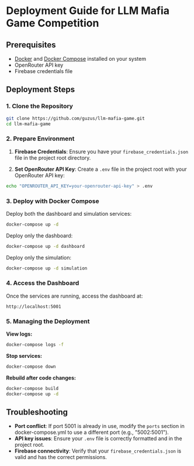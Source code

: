 # Deployment Guide for LLM Mafia Game Competition

## Prerequisites

- [Docker](https://docs.docker.com/get-docker/) and [Docker Compose](https://docs.docker.com/compose/install/) installed on your system
- OpenRouter API key
- Firebase credentials file

## Deployment Steps

### 1. Clone the Repository

```bash
git clone https://github.com/guzus/llm-mafia-game.git
cd llm-mafia-game
```

### 2. Prepare Environment

1. **Firebase Credentials**: Ensure you have your `firebase_credentials.json` file in the project root directory.

2. **Set OpenRouter API Key**: Create a `.env` file in the project root with your OpenRouter API key:

```bash
echo "OPENROUTER_API_KEY=your-openrouter-api-key" > .env
```

### 3. Deploy with Docker Compose

Deploy both the dashboard and simulation services:

```bash
docker-compose up -d
```

Deploy only the dashboard:

```bash
docker-compose up -d dashboard
```

Deploy only the simulation:

```bash
docker-compose up -d simulation
```

### 4. Access the Dashboard

Once the services are running, access the dashboard at:

```
http://localhost:5001
```

### 5. Managing the Deployment

**View logs:**

```bash
docker-compose logs -f
```

**Stop services:**

```bash
docker-compose down
```

**Rebuild after code changes:**

```bash
docker-compose build
docker-compose up -d
```

## Troubleshooting

- **Port conflict**: If port 5001 is already in use, modify the `ports` section in docker-compose.yml to use a different port (e.g., "5002:5001").
- **API key issues**: Ensure your `.env` file is correctly formatted and in the project root.
- **Firebase connectivity**: Verify that your `firebase_credentials.json` is valid and has the correct permissions.
